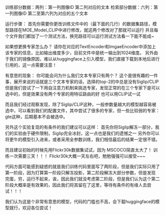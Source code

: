 训练部分数据：两列：第一列图像ID 第二列对应的文本 检索部分数据：六列：第一列图像ID 第二至第六列为对应的五个文本

运行步骤： 首先你需要你更改训练文件中的（最下面的几行）的数据集路径，模型路径在MOE_Model_CLIP中进行修改，就这两个修改对了那就可以运行 并且每个文件我们都加了一个测试方法，换完路径可以运行测试方法看一下能不能成~

如果想更换专家怎么办？ 请你在对应的TextEncoder和ImgaeEncoder中添加上该专家的信息，比如输出维度多少，目前文件中是统一输出到1024维度。 另外由于我们的镜像原因，难以从huggingface上引入模型，我们直接下载到本地后进行引用的，这一点需要注意！

有意思的现象： 你可能会问为什么我们文本专家只有两个？ 这个是很有趣的一件事，展开来说的话就是三个文本专家的话，选择的top-2的中总是没有Siglip/CLIP 但是我们尝试了一下用自注意力机制来挑选专家，发现正常的在三个专家下是可以选中的，但是效果没有两个专家的用特征路由的好 也可以用CLIP试一试

而且我们经过观察发现，除了Siglip/CLIP这种，一般参数量越大的模型越容易被选中，可以看到我们的配置文件，其中尝试了很多的专家，但一些比较弱的专家： gte这种，后期基本不会被选中。

另外这个实验复现的有条件的我们建议可以这样： 首先你将Siglip解冻一部分，我们的实验由于硬件限制，Siglip完全冰封，这一点也是我们的遗憾之一 另外你可以将更牛的模型引入进来，或者采用全参数训练，我们相信最后的结果一定很不错。

而且建议初始的时候先用Flickr30k数据集试试，因为 MSCOCO简直太大了！ 训练一次需要三天！！！ Flickr30k大概一天左右吧，勉勉强强可以接受~~~

代码方面可能感到疑惑的就是我们训练代码里面写了两阶段，但是我们实际只用了第一阶段，因为打算第一阶段只解冻投影，第二阶段解冻大部分参数，但是发现 完蛋，穷，运行不起来，诶，因此我们就没考虑第二阶段，但是我们认为这个第二阶段大概率是有效果的，因此我们将其留在了这里，等待有条件的有缘人去尝试！！！

我们认为这是个非常有意思的模型，代码的门槛也不高，会下载huggingface的模型就行，欢迎各位尝试！
